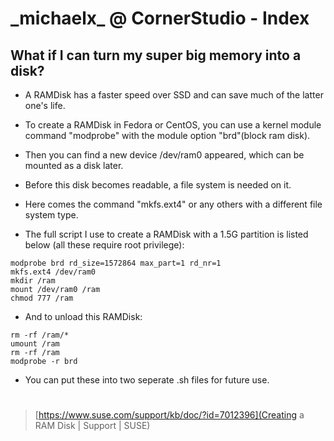 <script language="javascript" type="text/javascript" src="/LanguageBar.js"></script>
<!-- # michaelx-corner -->
# \_michaelx\_ @ CornerStudio - Index

## What if I can turn my super big memory into a disk?
- A RAMDisk has a faster speed over SSD and can save much of the latter one's life.
- To create a RAMDisk in Fedora or CentOS, you can use a kernel module command "modprobe" with the module option "brd"(block ram disk). 
- Then you can find a new device /dev/ram0 appeared, which can be mounted as a disk later.
- Before this disk becomes readable, a file system is needed on it.
- Here comes the command "mkfs.ext4" or any others with a different file system type.

- The full script I use to create a RAMDisk with a 1.5G partition is listed below (all these require root privilege):
```
modprobe brd rd_size=1572864 max_part=1 rd_nr=1
mkfs.ext4 /dev/ram0
mkdir /ram
mount /dev/ram0 /ram
chmod 777 /ram
```

- And to unload this RAMDisk:
```
rm -rf /ram/*
umount /ram
rm -rf /ram
modprobe -r brd
```
- You can put these into two seperate .sh files for future use.
# 
> [https://www.suse.com/support/kb/doc/?id=7012396](Creating a RAM Disk | Support | SUSE)
